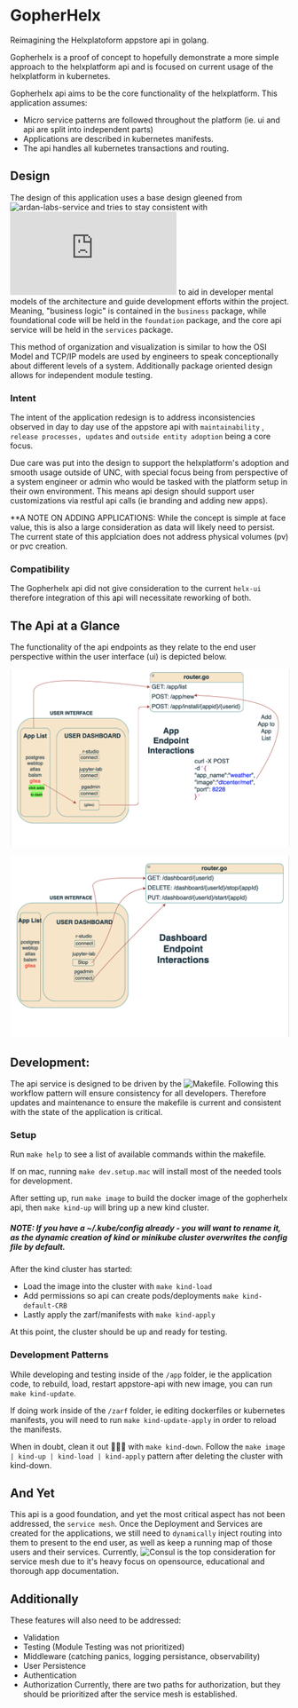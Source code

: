 # GopherHelx
Reimagining the Helxplatoform appstore api in golang.

Gopherhelx is a proof of concept to hopefully demonstrate a more 
simple approach to the helxplatform api and is focused on current usage
of the helxplatform in kubernetes.

Gopherhelx api aims to be the core functionality of the helxplatform.
This application assumes: 
  - Micro service patterns are followed throughout the platform (ie. ui and api are split into independent parts)
  - Applications are described in kubernetes manifests.
  - The api handles all kubernetes transactions and routing.

## Design
The design of this application uses a base design gleened from ![ardan-labs-service](https://github.com/ardanlabs/service) and tries to stay consistent with ![package oriented design philosophies](https://www.ardanlabs.com/blog/2017/02/package-oriented-design.html) to aid in developer mental models of the architecture and guide development efforts within the project. Meaning, "business logic" is contained in the `business` package, while foundational code will be held in the `foundation` package, and the core api service will be held in the `services` package. 

This method of organization and visualization is similar to how the OSI Model and TCP/IP models are used by engineers to speak conceptionally about different levels of a system. Additionally package oriented design allows for independent module testing.

### Intent
The intent of the application redesign is to address inconsistencies observed in day to day use of the appstore api with `maintainability` , `release processes, updates` and `outside entity adoption` being a core focus. 

Due care was put into the design to support the helxplatform's adoption and smooth usage outside of UNC, with special focus being from perspective of a system engineer or admin who would be tasked with the platform setup in their own environment. This means api design should support user customizations via restful api calls (ie branding and adding new apps).

**A NOTE ON ADDING APPLICATIONS: While the concept is simple at face value, this is also a large consideration as data will likely need to persist. The current state of this applciation does not address physical volumes (pv) or pvc creation.

### Compatibility
The Gopherhelx api did not give consideration to the current `helx-ui` therefore integration of this api will necessitate reworking of both. 

## The Api at a Glance
The functionality of the api endpoints as they relate to the end user perspective within the user interface (ui) is depicted below.

![alt text](https://github.com/joshua-seals/gopherhelx/blob/readme-illustration/.readme-images/images/app-list-endpoints.png?raw=true)

![alt text](https://github.com/joshua-seals/gopherhelx/blob/readme-illustration/.readme-images/images/dashboard-list-endpoints.png?raw=true)

## Development:
The api service is designed to be driven by the ![Makefile](https://github.com/joshua-seals/gopherhelx/blob/main/Makefile). Following this workflow pattern will ensure consistency for all developers. Therefore updates and maintenance to ensure the makefile is current and consistent with the state of the application is critical. 

### Setup
Run `make help` to see a list of available commands within the makefile. 

If on mac, running `make dev.setup.mac` will install most of the needed tools for development.

After setting up, run `make image` to build the docker image of the gopherhelx api, then `make kind-up` will bring up a new kind cluster. 

##### NOTE: If you have a ~/.kube/config already - you will want to rename it, as the dynamic creation of kind or minikube cluster overwrites the config file by default. 

After the kind cluster has started:
- Load the image into the cluster with `make kind-load` 
- Add permissions so api can create pods/deployments `make kind-default-CRB`
- Lastly apply the zarf/manifests with `make kind-apply`

At this point, the cluster should be up and ready for testing.

### Development Patterns
While developing and testing inside of the `/app` folder, ie the application code, to rebuild, load, restart appstore-api with new image, you can run `make kind-update`.

If doing work inside of the `/zarf` folder, ie editing dockerfiles or kubernetes manifests, you will need to run `make kind-update-apply` in order to reload the manifests.

When in doubt, clean it out 🧹🫧🧼 with `make kind-down`. 
Follow the `make image | kind-up | kind-load | kind-apply` pattern after deleting the cluster with kind-down.

## And Yet

This api is a good foundation, and yet the most critical aspect has not been addressed, the `service mesh`. Once the Deployment and Services are created for the applications, we still need to `dynamically` inject routing into them to present to the end user, as well as keep a running map of those users and their services. Currently, ![Consul](https://developer.hashicorp.com/consul/docs/connect) is the top consideration for service mesh due to it's heavy focus on opensource, educational and thorough app documentation. 


## Additionally 

These features will also need to be addressed:
- Validation 
- Testing (Module Testing was not prioritized)
- Middleware (catching panics, logging persistance, observability)
- User Persistence
- Authentication
- Authorization
Currently, there are two paths for authorization, but they should be prioritized after the service mesh is established. 
